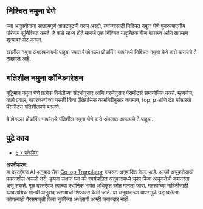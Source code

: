 <!--
CO_OP_TRANSLATOR_METADATA:
{
  "original_hash": "3cb0da3badd51d73ab78ebade2827d98",
  "translation_date": "2025-07-14T02:20:53+00:00",
  "source_file": "05-AdvancedTopics/mcp-sampling/README.md",
  "language_code": "mr"
}
-->
## निश्चित नमुना घेणे

ज्या अनुप्रयोगांना सातत्यपूर्ण आउटपुटची गरज असते, त्यांच्यासाठी निश्चित नमुना घेणे पुनरुत्पादनीय परिणाम सुनिश्चित करते. हे कसे साध्य होते म्हणजे एक निश्चित यादृच्छिक बीज वापरून आणि तापमान शून्यावर सेट करून.

खालील नमुना अंमलबजावणी पाहूया ज्यात वेगवेगळ्या प्रोग्रामिंग भाषांमध्ये निश्चित नमुना घेणे कसे करायचे ते दाखवले आहे.

## गतिशील नमुना कॉन्फिगरेशन

बुद्धिमान नमुना घेणे प्रत्येक विनंतीच्या संदर्भानुसार आणि गरजेनुसार पॅरामीटर्स समायोजित करते. म्हणजेच, कार्य प्रकार, वापरकर्त्याच्या पसंती किंवा ऐतिहासिक कामगिरीनुसार तापमान, top_p आणि दंड यांसारखे पॅरामीटर्स गतिशीलपणे बदलणे.

वेगवेगळ्या प्रोग्रामिंग भाषांमध्ये गतिशील नमुना घेणे कसे अंमलात आणायचे ते पाहूया.

## पुढे काय

- [5.7 स्केलिंग](../mcp-scaling/README.md)

**अस्वीकरण**:  
हा दस्तऐवज AI अनुवाद सेवा [Co-op Translator](https://github.com/Azure/co-op-translator) वापरून अनुवादित केला आहे. आम्ही अचूकतेसाठी प्रयत्नशील असलो तरी, कृपया लक्षात घ्या की स्वयंचलित अनुवादांमध्ये चुका किंवा अचूकतेची कमतरता असू शकते. मूळ दस्तऐवज त्याच्या स्थानिक भाषेत अधिकृत स्रोत मानला जावा. महत्त्वाच्या माहितीसाठी व्यावसायिक मानवी अनुवाद करण्याची शिफारस केली जाते. या अनुवादाच्या वापरामुळे उद्भवलेल्या कोणत्याही गैरसमजुती किंवा चुकीच्या अर्थलागी आम्ही जबाबदार नाही.